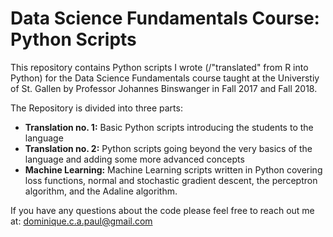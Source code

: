 # Data Science Fundamentals Course: Python Scripts

This repository contains Python scripts I wrote (/"translated" from R into Python) for the Data Science Fundamentals course taught at the Universtiy of St. Gallen by Professor Johannes Binswanger in Fall 2017 and Fall 2018. 

The Repository is divided into three parts: 
<ul>
  <li> <b>Translation no. 1:</b> Basic Python scripts introducing the students to the language
  <li> <b>Translation no. 2:</b> Python scripts going beyond the very basics of the language and adding some more advanced concepts
  <li> <b>Machine Learning:</b> Machine Learning scripts written in Python covering loss functions, normal and stochastic gradient descent, the perceptron algorithm, and the Adaline algorithm. 
</ul>


If you have any questions about the code please feel free to reach out me at: dominique.c.a.paul@gmail.com
